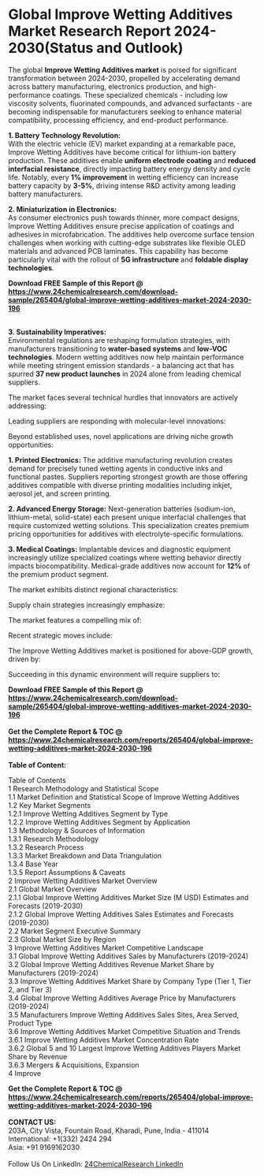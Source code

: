 <h1>Global Improve Wetting Additives Market Research Report 2024-2030(Status and Outlook)</h1><p>The global <strong>Improve Wetting Additives market</strong> is poised for significant transformation between 2024-2030, propelled by accelerating demand across battery manufacturing, electronics production, and high-performance coatings. These specialized chemicals - including low viscosity solvents, fluorinated compounds, and advanced surfactants - are becoming indispensable for manufacturers seeking to enhance material compatibility, processing efficiency, and end-product performance.</p><p><strong>1. Battery Technology Revolution:</strong><br>
With the electric vehicle (EV) market expanding at a remarkable pace, Improve Wetting Additives have become critical for lithium-ion battery production. These additives enable <strong>uniform electrode coating</strong> and <strong>reduced interfacial resistance</strong>, directly impacting battery energy density and cycle life. Notably, every <strong>1% improvement</strong> in wetting efficiency can increase battery capacity by <strong>3-5%</strong>, driving intense R&amp;D activity among leading battery manufacturers.</p><p><strong>2. Miniaturization in Electronics:</strong><br>
As consumer electronics push towards thinner, more compact designs, Improve Wetting Additives ensure precise application of coatings and adhesives in microfabrication. The additives help overcome surface tension challenges when working with cutting-edge substrates like flexible OLED materials and advanced PCB laminates. This capability has become particularly vital with the rollout of <strong>5G infrastructure</strong> and <strong>foldable display technologies</strong>.</p><div><b>Download FREE Sample of this Report @ 
            <a href="https://www.24chemicalresearch.com/download-sample/265404/global-improve-wetting-additives-market-2024-2030-196">
            https://www.24chemicalresearch.com/download-sample/265404/global-improve-wetting-additives-market-2024-2030-196</a></b></div><br><p><strong>3. Sustainability Imperatives:</strong><br>
Environmental regulations are reshaping formulation strategies, with manufacturers transitioning to <strong>water-based systems</strong> and <strong>low-VOC technologies</strong>. Modern wetting additives now help maintain performance while meeting stringent emission standards - a balancing act that has spurred <strong>37 new product launches</strong> in 2024 alone from leading chemical suppliers.</p><p>The market faces several technical hurdles that innovators are actively addressing:</p><p>Leading suppliers are responding with molecular-level innovations:</p><p>Beyond established uses, novel applications are driving niche growth opportunities:</p><p><strong>1. Printed Electronics:</strong>
The additive manufacturing revolution creates demand for precisely tuned wetting agents in conductive inks and functional pastes. Suppliers reporting strongest growth are those offering additives compatible with diverse printing modalities including inkjet, aerosol jet, and screen printing.</p><p><strong>2. Advanced Energy Storage:</strong>
Next-generation batteries (sodium-ion, lithium-metal, solid-state) each present unique interfacial challenges that require customized wetting solutions. This specialization creates premium pricing opportunities for additives with electrolyte-specific formulations.</p><p><strong>3. Medical Coatings:</strong>
Implantable devices and diagnostic equipment increasingly utilize specialized coatings where wetting behavior directly impacts biocompatibility. Medical-grade additives now account for <strong>12%</strong> of the premium product segment.</p><p>The market exhibits distinct regional characteristics:</p><p>Supply chain strategies increasingly emphasize:</p><p>The market features a compelling mix of:</p><p>Recent strategic moves include:</p><p>The Improve Wetting Additives market is positioned for above-GDP growth, driven by:</p><p>Succeeding in this dynamic environment will require suppliers to:</p><div><b>Download FREE Sample of this Report @ 
            <a href="https://www.24chemicalresearch.com/download-sample/265404/global-improve-wetting-additives-market-2024-2030-196">
            https://www.24chemicalresearch.com/download-sample/265404/global-improve-wetting-additives-market-2024-2030-196</a></b></div><br><div><b>Get the Complete Report & TOC @ 
            <a href="https://www.24chemicalresearch.com/reports/265404/global-improve-wetting-additives-market-2024-2030-196">
            https://www.24chemicalresearch.com/reports/265404/global-improve-wetting-additives-market-2024-2030-196</a></b></div><br>
            <b>Table of Content:</b><p>Table of Contents<br />
1 Research Methodology and Statistical Scope<br />
1.1 Market Definition and Statistical Scope of Improve Wetting Additives<br />
1.2 Key Market Segments<br />
1.2.1 Improve Wetting Additives Segment by Type<br />
1.2.2 Improve Wetting Additives Segment by Application<br />
1.3 Methodology & Sources of Information<br />
1.3.1 Research Methodology<br />
1.3.2 Research Process<br />
1.3.3 Market Breakdown and Data Triangulation<br />
1.3.4 Base Year<br />
1.3.5 Report Assumptions & Caveats<br />
2 Improve Wetting Additives Market Overview<br />
2.1 Global Market Overview<br />
2.1.1 Global Improve Wetting Additives Market Size (M USD) Estimates and Forecasts (2019-2030)<br />
2.1.2 Global Improve Wetting Additives Sales Estimates and Forecasts (2019-2030)<br />
2.2 Market Segment Executive Summary<br />
2.3 Global Market Size by Region<br />
3 Improve Wetting Additives Market Competitive Landscape<br />
3.1 Global Improve Wetting Additives Sales by Manufacturers (2019-2024)<br />
3.2 Global Improve Wetting Additives Revenue Market Share by Manufacturers (2019-2024)<br />
3.3 Improve Wetting Additives Market Share by Company Type (Tier 1, Tier 2, and Tier 3)<br />
3.4 Global Improve Wetting Additives Average Price by Manufacturers (2019-2024)<br />
3.5 Manufacturers Improve Wetting Additives Sales Sites, Area Served, Product Type<br />
3.6 Improve Wetting Additives Market Competitive Situation and Trends<br />
3.6.1 Improve Wetting Additives Market Concentration Rate<br />
3.6.2 Global 5 and 10 Largest Improve Wetting Additives Players Market Share by Revenue<br />
3.6.3 Mergers & Acquisitions, Expansion<br />
4 Improve</p><div><b>Get the Complete Report & TOC @ 
            <a href="https://www.24chemicalresearch.com/reports/265404/global-improve-wetting-additives-market-2024-2030-196">
            https://www.24chemicalresearch.com/reports/265404/global-improve-wetting-additives-market-2024-2030-196</a></b></div><br><b>CONTACT US:</b><br>
            203A, City Vista, Fountain Road, Kharadi, Pune, India - 411014<br>
            International: +1(332) 2424 294<br>
            Asia: +91 9169162030 <br><br>
            Follow Us On LinkedIn: <a href="https://www.linkedin.com/company/24chemicalresearch/">24ChemicalResearch LinkedIn</a>